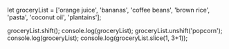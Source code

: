 let groceryList = ['orange juice', 'bananas', 'coffee beans', 'brown rice', 'pasta', 'coconut oil', 'plantains'];

groceryList.shift();
console.log(groceryList);
groceryList.unshift('popcorn');
console.log(groceryList);
console.log(groceryList.slice(1, 3+1));